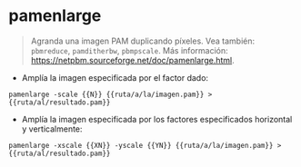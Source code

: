 # pamenlarge

> Agranda una imagen PAM duplicando píxeles.
> Vea también: `pbmreduce`, `pamditherbw`, `pbmpscale`.
> Más información: <https://netpbm.sourceforge.net/doc/pamenlarge.html>.

- Amplía la imagen especificada por el factor dado:

`pamenlarge -scale {{N}} {{ruta/a/la/imagen.pam}} > {{ruta/al/resultado.pam}}`

- Amplía la imagen especificada por los factores especificados horizontal y verticalmente:

`pamenlarge -xscale {{XN}} -yscale {{YN}} {{ruta/a/la/imagen.pam}} > {{ruta/al/resultado.pam}}`
